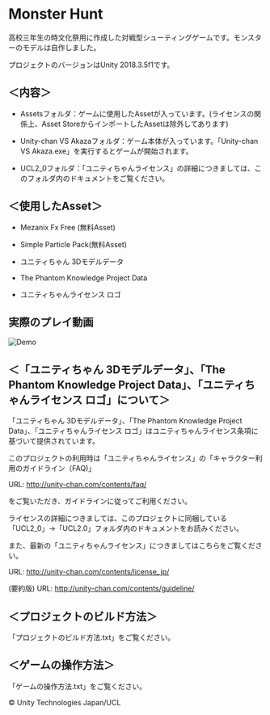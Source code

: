 # Monster Hunt

高校三年生の時文化祭用に作成した対戦型シューティングゲームです。モンスターのモデルは自作しました。

プロジェクトのバージョンはUnity 2018.3.5f1です。

## ＜内容＞

- Assetsフォルダ：ゲームに使用したAssetが入っています。(ライセンスの関係上、Asset StoreからインポートしたAssetは除外してあります)

- Unity-chan VS Akazaフォルダ：ゲーム本体が入っています。「Unity-chan VS Akaza.exe」を実行するとゲームが開始されます。

- UCL2_0フォルダ：「ユニティちゃんライセンス」の詳細につきましては、このフォルダ内のドキュメントをご覧ください。

## ＜使用したAsset＞

- Mezanix Fx Free (無料Asset)

- Simple Particle Pack(無料Asset)

- ユニティちゃん 3Dモデルデータ

- The Phantom Knowledge Project Data

- ユニティちゃんライセンス ロゴ

## 実際のプレイ動画

![Demo](https://github.com/BraveDragon/Unity-chan-VS-Akaza/blob/master/DemoPlay.gif)

## ＜「ユニティちゃん 3Dモデルデータ」、「The Phantom Knowledge Project Data」、「ユニティちゃんライセンス ロゴ」について＞

「ユニティちゃん 3Dモデルデータ」、「The Phantom Knowledge Project Data」、「ユニティちゃんライセンス ロゴ」はユニティちゃんライセンス条項に基づいて提供されています。

このプロジェクトの利用時は「ユニティちゃんライセンス」の「キャラクター利用のガイドライン（FAQ)」

URL: http://unity-chan.com/contents/faq/

をご覧いただき、ガイドラインに従ってご利用ください。

ライセンスの詳細につきましては、このプロジェクトに同梱している「UCL2_0」→「UCL2.0」フォルダ内のドキュメントをお読みください。

また、最新の「ユニティちゃんライセンス」につきましてはこちらをご覧ください。

URL: http://unity-chan.com/contents/license_jp/

(要約版) URL: http://unity-chan.com/contents/guideline/


## ＜プロジェクトのビルド方法＞

「プロジェクトのビルド方法.txt」をご覧ください。

## ＜ゲームの操作方法＞

「ゲームの操作方法.txt」をご覧ください。

© Unity Technologies Japan/UCL


